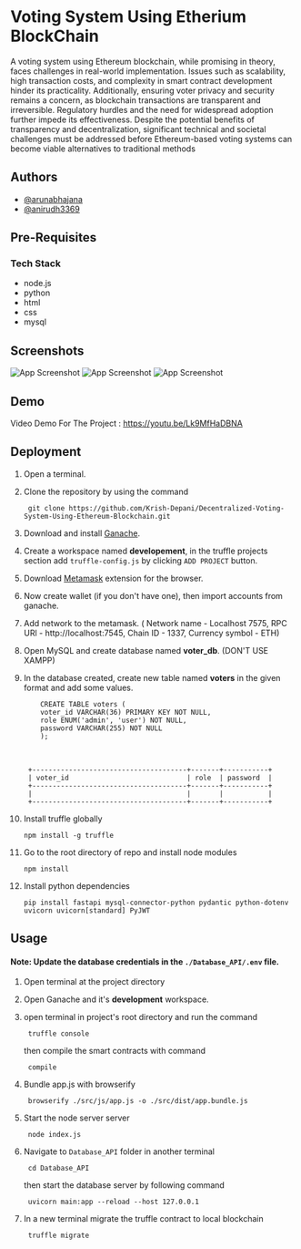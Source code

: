 
# Voting System Using Etherium BlockChain

A voting system using Ethereum blockchain, while promising in theory, faces challenges in real-world implementation. Issues such as scalability, high transaction costs, and complexity in smart contract development hinder its practicality. Additionally, ensuring voter privacy and security remains a concern, as blockchain transactions are transparent and irreversible. Regulatory hurdles and the need for widespread adoption further impede its effectiveness. Despite the potential benefits of transparency and decentralization, significant technical and societal challenges must be addressed before Ethereum-based voting systems can become viable alternatives to traditional methods




## Authors

- [@arunabhajana](https://github.com/arunabhajana)
- [@anirudh3369](https://github.com/anirudh3369)


##  Pre-Requisites

### Tech Stack
- node.js
- python
- html
- css
- mysql





## Screenshots

![App Screenshot](https://i.imgur.com/kPSxaxL.png)
![App Screenshot](https://i.imgur.com/V6RybSK.png)
![App Screenshot](https://i.imgur.com/abQBLy1.png)



## Demo

Video Demo For The Project : https://youtu.be/Lk9MfHaDBNA


## Deployment

1. Open a terminal.

2. Clone the repository by using the command
        
        git clone https://github.com/Krish-Depani/Decentralized-Voting-System-Using-Ethereum-Blockchain.git

3. Download and install [Ganache](https://trufflesuite.com/ganache/).

4. Create a workspace named <b>developement</b>, in the truffle projects section add `truffle-config.js` by clicking `ADD PROJECT` button.

5. Download [Metamask](https://metamask.io/download/) extension for the browser.

6. Now create wallet (if you don't have one), then import accounts from ganache.

7. Add network to the metamask. ( Network name - Localhost 7575, RPC URl - http://localhost:7545, Chain ID - 1337, Currency symbol - ETH)

8. Open MySQL and create database named <b>voter_db</b>. (DON'T USE XAMPP)

9. In the database created, create new table named <b>voters</b> in the given format and add some values.

           CREATE TABLE voters (
           voter_id VARCHAR(36) PRIMARY KEY NOT NULL,
           role ENUM('admin', 'user') NOT NULL,
           password VARCHAR(255) NOT NULL
           );
   <br>

        +--------------------------------------+-------+-----------+
        | voter_id                             | role  | password  |
        +--------------------------------------+-------+-----------+
        |                                      |       |           |
        +--------------------------------------+-------+-----------+

12. Install truffle globally
    
        npm install -g truffle

14. Go to the root directory of repo and install node modules

        npm install

15. Install python dependencies

        pip install fastapi mysql-connector-python pydantic python-dotenv uvicorn uvicorn[standard] PyJWT

## Usage

#### Note: Update the database credentials in the `./Database_API/.env` file.

1. Open terminal at the project directory

2. Open Ganache and it's <b>development</b> workspace.

3. open terminal in project's root directory and run the command

        truffle console
   then compile the smart contracts with command

        compile

5. Bundle app.js with browserify
    
        browserify ./src/js/app.js -o ./src/dist/app.bundle.js

2. Start the node server server
    
        node index.js

3. Navigate to `Database_API` folder in another terminal
    
        cd Database_API
    then start the database server by following command

        uvicorn main:app --reload --host 127.0.0.1

4. In a new terminal migrate the truffle contract to local blockchain
    
        truffle migrate